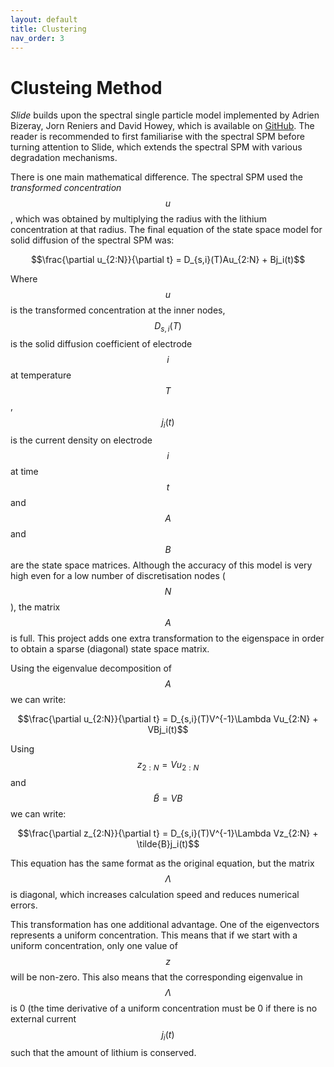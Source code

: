 ```yaml
---
layout: default
title: Clustering
nav_order: 3
---
```



# Clusteing Method

_Slide_ builds upon the spectral single particle model implemented by Adrien Bizeray, Jorn Reniers and David Howey, which is available on [GitHub](https://github.com/davidhowey/Spectral_li-ion_SPM). The reader is recommended to first familiarise with the spectral SPM before turning attention to Slide, which extends the spectral SPM with various degradation mechanisms.

There is one main mathematical difference. The spectral SPM used the *transformed concentration* $$u$$, which was obtained by multiplying the radius with the lithium concentration at that radius. The final equation of the state space model for solid diffusion of the spectral SPM was:

$$\frac{\partial u_{2:N}}{\partial t} = D_{s,i}(T)Au_{2:N}  + Bj_i(t)$$

Where $$u$$ is the transformed concentration at the inner nodes, $$D_{s,i}(T)$$ is the solid diffusion
coefficient of electrode $$i$$ at temperature $$T$$, $$j_i(t)$$ is the current density on 
electrode $$i$$ at time $$t$$ and $$A$$ and $$B$$ are the state space matrices. 
Although the accuracy of this model is very high even for a low number of discretisation nodes ($$N$$),
the matrix $$A$$ is full. This project adds one extra transformation to the eigenspace in order to 
obtain a sparse (diagonal) state space matrix.

Using the eigenvalue decomposition of $$A$$ we can write:

$$\frac{\partial u_{2:N}}{\partial t} = D_{s,i}(T)V^{-1}\Lambda Vu_{2:N}  + VBj_i(t)$$

Using $$z_{2:N}=Vu_{2:N}$$ and $$\tilde{B}=VB$$  we can write:

$$\frac{\partial z_{2:N}}{\partial t} = D_{s,i}(T)V^{-1}\Lambda Vz_{2:N}  + \tilde{B}j_i(t)$$

This equation has the same format as the original equation, but the matrix $$\Lambda$$ is diagonal, which increases calculation speed and reduces numerical errors.

This transformation has one additional advantage. One of the eigenvectors represents a uniform concentration. This means that if we start with a uniform concentration, only one value of $$z$$ will be non-zero. 
This also means that the corresponding eigenvalue in $$\Lambda$$ is 0 (the time derivative of a uniform
concentration must be 0 if there is no external current $$j_i(t)$$ such that the amount of lithium is conserved.
